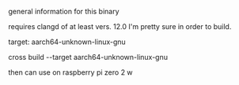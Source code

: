 general information for this binary

requires clangd of at least vers. 12.0 I'm pretty sure in order to build.

target: aarch64-unknown-linux-gnu

cross build --target aarch64-unknown-linux-gnu

then can use on raspberry pi zero 2 w



